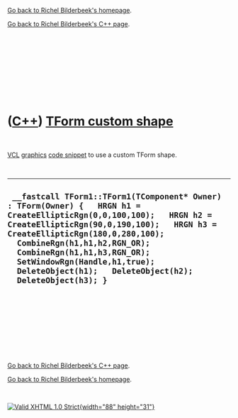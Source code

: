 [Go back to Richel Bilderbeek's homepage](index.htm).

[Go back to Richel Bilderbeek's C++ page](Cpp.htm).

 

 

 

 

 

([C++](Cpp.htm)) [TForm custom shape](CppTFormCustomShape.htm)
==============================================================

 

[VCL](CppVcl.htm) [graphics](CppVclGraphics.htm) [code
snippet](CppVclCodeSnippets.htm) to use a custom TForm shape.

 

  ---------------------------------------------------------------------------------------------------------------------------------------------------------------------------------------------------------------------------------------------------------------------------------------------------------------------------------------------------------------------
  ` __fastcall TForm1::TForm1(TComponent* Owner) : TForm(Owner) {   HRGN h1 = CreateEllipticRgn(0,0,100,100);   HRGN h2 = CreateEllipticRgn(90,0,190,100);   HRGN h3 = CreateEllipticRgn(180,0,280,100);   CombineRgn(h1,h1,h2,RGN_OR);   CombineRgn(h1,h1,h3,RGN_OR);   SetWindowRgn(Handle,h1,true);   DeleteObject(h1);   DeleteObject(h2);   DeleteObject(h3); }`
  ---------------------------------------------------------------------------------------------------------------------------------------------------------------------------------------------------------------------------------------------------------------------------------------------------------------------------------------------------------------------

 

 

 

 

 

[Go back to Richel Bilderbeek's C++ page](Cpp.htm).

[Go back to Richel Bilderbeek's homepage](index.htm).

 

[![Valid XHTML 1.0 Strict](valid-xhtml10.png){width="88"
height="31"}](http://validator.w3.org/check?uri=referer)
